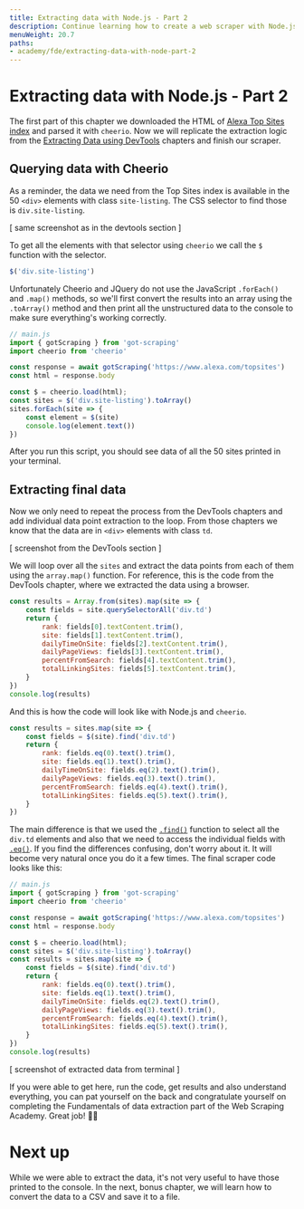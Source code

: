 ```yaml
---
title: Extracting data with Node.js - Part 2
description: Continue learning how to create a web scraper with Node.js and cheerio. Learn how to parse HTML and print results.
menuWeight: 20.7
paths:
- academy/fde/extracting-data-with-node-part-2
---
```


# [](#extracting-data-with-node) Extracting data with Node.js - Part 2
The first part of this chapter we downloaded the HTML of [Alexa Top Sites index](https://www.alexa.com/topsites) and parsed it with `cheerio`. Now we will replicate the extraction logic from the [Extracting Data using DevTools]() chapters and finish our scraper.

## [](#querying-with-cheerio) Querying data with Cheerio
As a reminder, the data we need from the Top Sites index is available in the 50 `<div>` elements with class `site-listing`. The CSS selector to find those is `div.site-listing`.

[ same screenshot as in the devtools section ]

To get all the elements with that selector using `cheerio` we call the `$` function with the selector.

```js
$('div.site-listing')
```

Unfortunately Cheerio and JQuery do not use the JavaScript `.forEach()` and `.map()` methods, so we'll first convert the results into an array using the `.toArray()` method and then print all the unstructured data to the console to make sure everything's working correctly.

```js
// main.js
import { gotScraping } from 'got-scraping'
import cheerio from 'cheerio'

const response = await gotScraping('https://www.alexa.com/topsites')
const html = response.body

const $ = cheerio.load(html);
const sites = $('div.site-listing').toArray()
sites.forEach(site => {
    const element = $(site)
    console.log(element.text())
})
```

After you run this script, you should see data of all the 50 sites printed in your terminal.

## [](#extracting-data) Extracting final data
Now we only need to repeat the process from the DevTools chapters and add individual data point extraction to the loop. From those chapters we know that the data are in `<div>` elements with class `td`.

[ screenshot from the DevTools section ]

We will loop over all the `sites` and extract the data points from each of them using the `array.map()` function. For reference, this is the code from the DevTools chapter, where we extracted the data using a browser.

```js
const results = Array.from(sites).map(site => {
    const fields = site.querySelectorAll('div.td')
    return {
        rank: fields[0].textContent.trim(),
        site: fields[1].textContent.trim(),
        dailyTimeOnSite: fields[2].textContent.trim(),
        dailyPageViews: fields[3].textContent.trim(),
        percentFromSearch: fields[4].textContent.trim(),
        totalLinkingSites: fields[5].textContent.trim(),
    }
})
console.log(results)
```

And this is how the code will look like with Node.js and `cheerio`.

```js
const results = sites.map(site => {
    const fields = $(site).find('div.td')
    return {
        rank: fields.eq(0).text().trim(),
        site: fields.eq(1).text().trim(),
        dailyTimeOnSite: fields.eq(2).text().trim(),
        dailyPageViews: fields.eq(3).text().trim(),
        percentFromSearch: fields.eq(4).text().trim(),
        totalLinkingSites: fields.eq(5).text().trim(),
    }
})
```

The main difference is that we used the [`.find()`](https://api.jquery.com/find/) function to select all the `div.td` elements and also that we need to access the individual fields with [`.eq()`](https://api.jquery.com/eq/). If you find the differences confusing, don't worry about it. It will become very natural once you do it a few times. The final scraper code looks like this:

```js
// main.js
import { gotScraping } from 'got-scraping'
import cheerio from 'cheerio'

const response = await gotScraping('https://www.alexa.com/topsites')
const html = response.body

const $ = cheerio.load(html);
const sites = $('div.site-listing').toArray()
const results = sites.map(site => {
    const fields = $(site).find('div.td')
    return {
        rank: fields.eq(0).text().trim(),
        site: fields.eq(1).text().trim(),
        dailyTimeOnSite: fields.eq(2).text().trim(),
        dailyPageViews: fields.eq(3).text().trim(),
        percentFromSearch: fields.eq(4).text().trim(),
        totalLinkingSites: fields.eq(5).text().trim(),
    }
})
console.log(results)
```

[ screenshot of extracted data from terminal ]

If you were able to get here, run the code, get results and also understand everything, you can pat yourself on the back and congratulate yourself on completing the Fundamentals of data extraction part of the Web Scraping Academy. Great job! 👏🎉

# [](#next) Next up
While we were able to extract the data, it's not very useful to have those printed to the console. In the next, bonus chapter, we will learn how to convert the data to a CSV and save it to a file.
